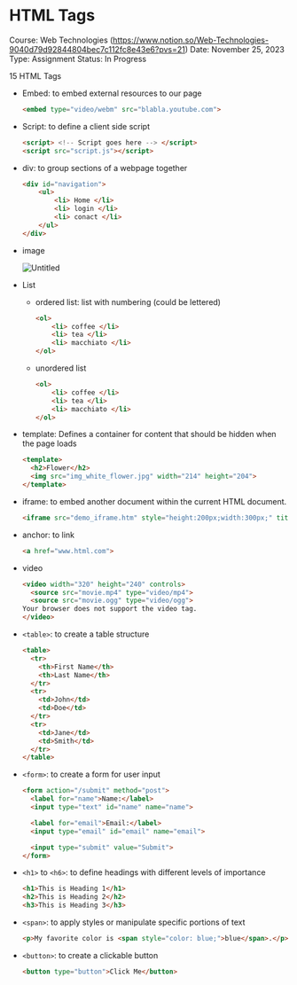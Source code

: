 # HTML Tags

Course: Web Technologies (https://www.notion.so/Web-Technologies-9040d79d92844804bec7c112fc8e43e6?pvs=21)
Date: November 25, 2023
Type: Assignment
Status: In Progress

15 HTML Tags

- Embed: to embed external resources to our page
    
    ```html
    <embed type="video/webm" src="blabla.youtube.com">
    ```
    
- Script: to define a client side script
    
    ```html
    <script> <!-- Script goes here --> </script>
    <script src="script.js"></script>
    ```
    
- div: to group sections of a webpage together
    
    ```html
    <div id="navigation">
    	<ul>
    		<li> Home </li>
    		<li> login </li>
    		<li> conact </li>
    	</ul>
    </div>
    ```
    
- image
    
    ![Untitled](HTML%20Tags%207b4b046692ed4108846b0ac2be62d9e3/Untitled.png)
    
- List
    - ordered list: list with numbering (could be lettered)
        
        ```html
        <ol>
        	<li> coffee </li>
        	<li> tea </li>
        	<li> macchiato </li>
        </ol>
        ```
        
    - unordered list
        
        ```html
        <ol>
        	<li> coffee </li>
        	<li> tea </li>
        	<li> macchiato </li>
        </ol>
        ```
        
- template: Defines a container for content that should be hidden when the page loads
    
    ```html
    <template>
      <h2>Flower</h2>
      <img src="img_white_flower.jpg" width="214" height="204">
    </template>
    ```
    
- iframe: to embed another document within the current HTML document.
    
    ```html
    <iframe src="demo_iframe.htm" style="height:200px;width:300px;" title="Iframe Example"></iframe>
    ```
    
- anchor: to link
    
    ```html
    <a href="www.html.com">
    ```
    
- video
    
    ```html
    <video width="320" height="240" controls>
      <source src="movie.mp4" type="video/mp4">
      <source src="movie.ogg" type="video/ogg">
    Your browser does not support the video tag.
    </video>
    ```
    
- `<table>`: to create a table structure
    
    ```html
    <table>
      <tr>
        <th>First Name</th>
        <th>Last Name</th>
      </tr>
      <tr>
        <td>John</td>
        <td>Doe</td>
      </tr>
      <tr>
        <td>Jane</td>
        <td>Smith</td>
      </tr>
    </table>
    
    ```
    
- `<form>`: to create a form for user input
    
    ```html
    <form action="/submit" method="post">
      <label for="name">Name:</label>
      <input type="text" id="name" name="name">
    
      <label for="email">Email:</label>
      <input type="email" id="email" name="email">
    
      <input type="submit" value="Submit">
    </form>
    
    ```
    
- `<h1>` to `<h6>`: to define headings with different levels of importance
    
    ```html
    <h1>This is Heading 1</h1>
    <h2>This is Heading 2</h2>
    <h3>This is Heading 3</h3>
    
    ```
    
- `<span>`: to apply styles or manipulate specific portions of text
    
    ```html
    <p>My favorite color is <span style="color: blue;">blue</span>.</p>
    
    ```
    
- `<button>`: to create a clickable button
    
    ```html
    <button type="button">Click Me</button>
    
    ```
